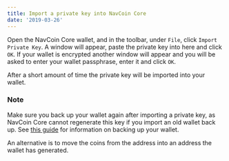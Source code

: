 ```yaml
---
title: Import a private key into NavCoin Core
date: '2019-03-26'
---
```


Open the NavCoin Core wallet, and in the toolbar, under `File`, click `Import Private Key`. A window will appear, paste the private key into here and click `OK`. 
If your wallet is encrypted another window will appear and you will be asked to enter your wallet passphrase, enter it and click `OK`.

After a short amount of time the private key will be imported into your wallet.

### Note

Make sure you back up your wallet again after importing a private key, as NavCoin Core cannot regenerate this key if you import an old wallet back up. See [this guide](/navcoin-core/encrypt-and-backup-your-wallet) for information on backing up your wallet.

An alternative is to move the coins from the address into an address the wallet has generated.
